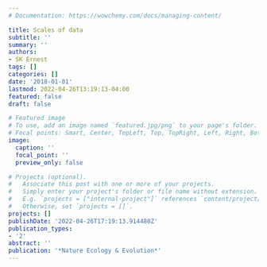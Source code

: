 ```yaml
---
# Documentation: https://wowchemy.com/docs/managing-content/

title: Scales of data
subtitle: ''
summary: ''
authors:
- SK Ernest
tags: []
categories: []
date: '2018-01-01'
lastmod: 2022-04-26T13:19:13-04:00
featured: false
draft: false

# Featured image
# To use, add an image named `featured.jpg/png` to your page's folder.
# Focal points: Smart, Center, TopLeft, Top, TopRight, Left, Right, BottomLeft, Bottom, BottomRight.
image:
  caption: ''
  focal_point: ''
  preview_only: false

# Projects (optional).
#   Associate this post with one or more of your projects.
#   Simply enter your project's folder or file name without extension.
#   E.g. `projects = ["internal-project"]` references `content/project/deep-learning/index.md`.
#   Otherwise, set `projects = []`.
projects: []
publishDate: '2022-04-26T17:19:13.914480Z'
publication_types:
- '2'
abstract: ''
publication: '*Nature Ecology & Evolution*'
---
```

